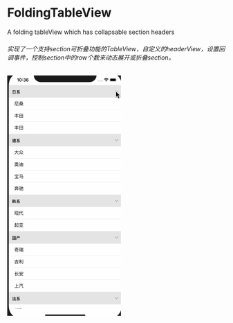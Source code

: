 # FoldingTableView
A folding tableView which has collapsable section headers

###### 实现了一个支持section可折叠功能的TableView，自定义的headerView，设置回调事件，控制section中的row个数来动态展开或折叠section。

![可折叠的TableView](https://github.com/shenghui0902/FoldingTableView/blob/master/FoldingTableView.gif)
